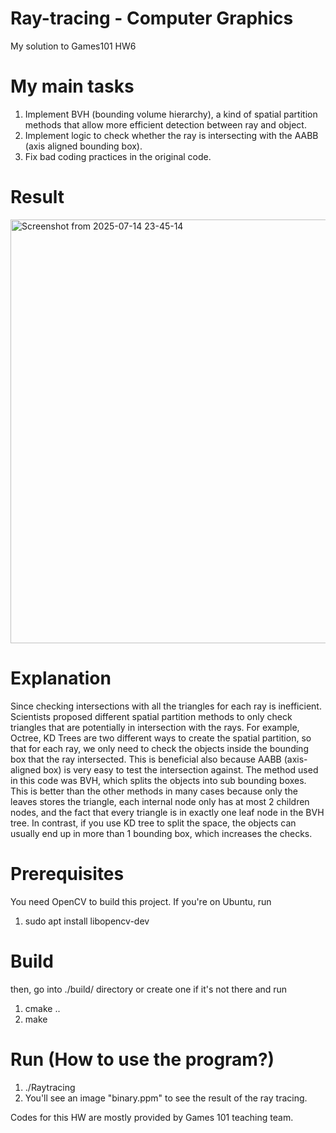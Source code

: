 # Ray-tracing - Computer Graphics
My solution to Games101 HW6

# My main tasks
1. Implement BVH (bounding volume hierarchy), a kind of spatial partition methods that allow more efficient detection between ray and object. 
2. Implement logic to check whether the ray is intersecting with the AABB (axis aligned bounding box).
3. Fix bad coding practices in the original code.

# Result

<img width="987" height="678" alt="Screenshot from 2025-07-14 23-45-14" src="https://github.com/user-attachments/assets/5fcf9fab-be6e-4a2c-ac38-354d3f294056" />

# Explanation
Since checking intersections with all the triangles for each ray is inefficient. Scientists proposed different spatial partition methods to only check triangles that are potentially
in intersection with the rays. For example, Octree, KD Trees are two different ways to create the spatial partition, so that for each ray, we only need to check the objects inside 
the bounding box that the ray intersected. This is beneficial also because AABB (axis-aligned box) is very easy to test the intersection against. The method used in this code was BVH, 
which splits the objects into sub bounding boxes. This is better than the other methods in many cases because only the leaves stores the triangle, each internal node only has at most 
2 children nodes, and the fact that every triangle is in exactly one leaf node in the BVH tree. In contrast, if you use KD tree to split the space, the objects can usually end up in
more than 1 bounding box, which increases the checks. 

# Prerequisites
You need OpenCV to build this project. 
If you're on Ubuntu, run 
1. sudo apt install libopencv-dev

# Build
then, go into ./build/ directory or create one if it's not there and run
1. cmake ..
2. make

# Run (How to use the program?)
1. ./Raytracing
2. You'll see an image "binary.ppm" to see the result of the ray tracing.

Codes for this HW are mostly provided by Games 101 teaching team. 
